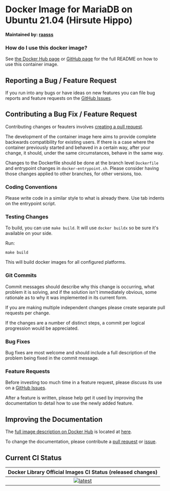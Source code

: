 # Docker Image for MariaDB on Ubuntu 21.04 (Hirsute Hippo)

**Maintained by: [raasss](https://github.com/raasss/)**

### How do I use this docker image?

See [the Docker Hub page](https://hub.docker.com/repository/docker/raasss/mariadb-ubuntu-21.04/general) or [GitHub page](https://github.com/raasss/docker-mariadb-ubuntu-21.04/blob/main/README.docker.io.md) for the full README on how to use this container image.

## Reporting a Bug / Feature Request

If you run into any bugs or have ideas on new features you can file bug reports and feature requests on the [GitHub Issues](https://github.com/raasss/docker-mariadb-ubuntu-21.04/issues).

## Contributing a Bug Fix / Feature Request

Contributing changes or feauters involves [creating a pull request](https://github.com/raasss/docker-mariadb-ubuntu-21.04/pulls).

The development of the container image here aims to provide complete backwards compatibility for existing users. If there is a case where the container previously started and behaved in a certain way, after your change, it should, under the same circumstances, behave in the same way.

Changes to the Dockerfile should be done at the branch level `Dockerfile` and entrypoint changes in `docker-entrypoint.sh`. Please consider having those changes applied to other branches, for other versions, too.

### Coding Conventions

Please write code in a similar style to what is already there. Use tab indents on the entrypoint script.

### Testing Changes

To build, you can use `make build`. It will use `docker buildx` so be sure it's available on your side.

Run:
```
make build
```

This will build docker images for all configured platforms.

### Git Commits

Commit messages should describe why this change is occurring, what problem it is solving, and if the solution isn't immediately obvious, some rationale as to why it was implemented in its current form. 

If you are making multiple independent changes please create separate pull requests per change.

If the changes are a number of distinct steps, a commit per logical progression would be appreciated.

### Bug Fixes

Bug fixes are most welcome and should include a full description of the problem being fixed in the commit message.

### Feature Requests

Before investing too much time in a feature request, please discuss its use on a [GitHub Issues](https://github.com/raasss/docker-mariadb-ubuntu-21.04/issues).

After a feature is written, please help get it used by improving the documentation to detail how to use the newly added feature.

## Improving the Documentation

The [full image description on Docker Hub](https://hub.docker.com/r/raasss/mariadb-ubuntu-21.04) is located at [here](https://github.com/raasss/docker-mariadb-ubuntu-21.04/blob/main/README.docker.io.md).

To change the documentation, please contribute a [pull request](https://github.com/raasss/docker-mariadb-ubuntu-21.04/pulls) or [issue](https://github.com/raasss/docker-mariadb-ubuntu-21.04/issues).


## Current CI Status

| Docker Library Official Images CI Status (released changes) |
|:-:|
| [![latest](https://github.com/raasss/docker-mariadb-ubuntu-21.04/actions/workflows/latest.yml/badge.svg)](https://github.com/raasss/docker-mariadb-ubuntu-21.04/actions/workflows/latest.yml) |
